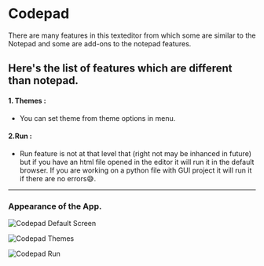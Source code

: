 # Codepad
There are many features in this texteditor from which some are similar to the Notepad and some are add-ons to the notepad features.
## Here's the list of features which are different than notepad. 
#### 1. Themes :
- You can set theme from theme options in menu.
#### 2.Run :
- Run feature is not at that level that (right not may be inhanced in future) but if you have an html file opened in the editor it will run it in the default browser. If you are working on a python file with GUI project it will run it if there are no errors😅.
---
### Appearance of the App.

![Codepad Default Screen](https://github.com/user-attachments/assets/f9cc0619-4dac-4e76-bb84-bbb001443f79)


![Codepad Themes](https://github.com/user-attachments/assets/8d635622-852c-41cb-bb4e-9d26b4f7b629)


![Codepad Run](https://github.com/user-attachments/assets/d7ecd10d-423b-4de9-83cc-b78a24b950cc)
